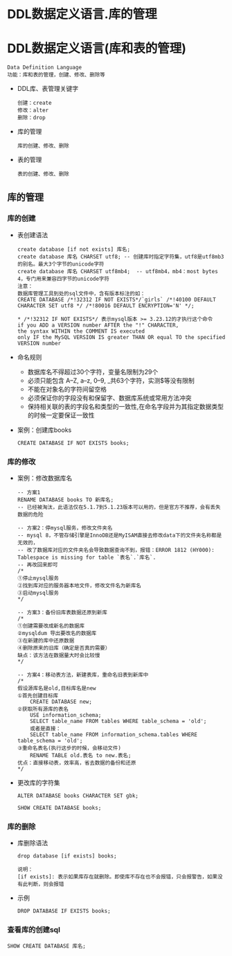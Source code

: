 DDL数据定义语言.库的管理
==


# DDL数据定义语言(库和表的管理)
```text
Data Definition Language
功能：库和表的管理，创建、修改、删除等
```

* DDL库、表管理关键字
    ```text
    创建：create
    修改：alter
    删除：drop
    ```

* 库的管理
    ```text
    库的创建、修改、删除
    ```

* 表的管理
    ```text
    表的创建、修改、删除
    ```

## 库的管理 
### 库的创建
* 表创建语法
    ```text
    create database [if not exists] 库名;
    create database 库名 CHARSET utf8; -- 创建库时指定字符集，utf8是utf8mb3的别名。最大3个字节的unicode字符
    create database 库名 CHARSET utf8mb4;  -- utf8mb4，mb4：most bytes 4，专门用来兼容四字节的unicode字符
    注意：
    数据库管理工具到处的sql文件中，含有版本标注的如：
    CREATE DATABASE /*!32312 IF NOT EXISTS*/`girls` /*!40100 DEFAULT CHARACTER SET utf8 */ /*!80016 DEFAULT ENCRYPTION='N' */;
    
    * /*!32312 IF NOT EXISTS*/ 表示mysql版本 >= 3.23.12的才执行这个命令
    if you ADD a VERSION number AFTER the "!" CHARACTER, 
    the syntax WITHIN the COMMENT IS executed 
    only IF the MySQL VERSION IS greater THAN OR equal TO the specified VERSION number
    
    ```

* 命名规则
    * 数据库名不得超过30个字符，变量名限制为29个
    * 必须只能包含 A–Z, a–z, 0–9, _共63个字符，实测$等没有限制
    * 不能在对象名的字符间留空格
    * 必须保证你的字段没有和保留字、数据库系统或常用方法冲突
    * 保持相关联的表的字段名和类型的一致性,在命名字段并为其指定数据类型的时候一定要保证一致性
    
* 案例：创建库books
    ```mysql
    CREATE DATABASE IF NOT EXISTS books;
    
    ```

### 库的修改
* 案例：修改数据库名
    ```mysql
    -- 方案1
    RENAME DATABASE books TO 新库名;
    -- 已经被淘汰，此语法仅在5.1.7到5.1.23版本可以用的，但是官方不推荐，会有丢失数据的危险
    
    -- 方案2：停mysql服务，修改文件夹名
    -- mysql 8，不管存储引擎是InnoDB还是MyISAM直接去修改data下的文件夹名称都是无效的，
    -- 改了数据库对应的文件夹名会导致数据查询不到，报错：ERROR 1812 (HY000): Tablespace is missing for table `表名`.`库名`.
    -- 再改回来即可
    /*
    ①停止mysql服务
    ②找到库对应的服务器本地文件，修改文件名为新库名
    ③启动mysql服务
    */
    
    -- 方案3：备份旧库表数据还原到新库
    /*
    ①创建需要改成新名的数据库
    ②mysqldum 导出要改名的数据库
    ③在新建的库中还原数据
    ④删除原来的旧库（确定是否真的需要）
    缺点：该方法在数据量大时会比较慢
    */

    -- 方案4：移动表方法，新建表库，重命名旧表到新库中
    /*
    假设源库名是old,目标库名是new
    ①首先创建目标库
        CREATE DATABASE new;
    ②获取所有源库的表名
        USE information_schema;
        SELECT table_name FROM tables WHERE table_schema = 'old';
        或者是直接：
        SELECT table_name FROM information_schema.tables WHERE table_schema = 'old';
    ③重命名表名(执行这步的时候，会移动文件)
        RENAME TABLE old.表名 to new.表名;
    优点：直接移动表，效率高，省去数据的备份和还原
    */
    ```

* 更改库的字符集
    ```mysql
    ALTER DATABASE books CHARACTER SET gbk;
    
    SHOW CREATE DATABASE books;
    ```

### 库的删除
* 库删除语法
    ```text
    drop database [if exists] books;
    
    说明：
    [if exists]: 表示如果库存在就删除。即使库不存在也不会报错，只会报警告，如果没有此判断，则会报错
    ```

* 示例
    ```mysql
    DROP DATABASE IF EXISTS books;
    ```

### 查看库的创建sql
```
SHOW CREATE DATABASE 库名;
```
